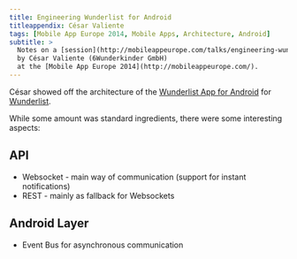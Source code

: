 ```yaml
---
title: Engineering Wunderlist for Android
titleappendix: César Valiente
tags: [Mobile App Europe 2014, Mobile Apps, Architecture, Android]
subtitle: >
  Notes on a [session](http://mobileappeurope.com/talks/engineering-wunderlist-android/ "Engineering Wunderlist for Android")
  by César Valiente (6Wunderkinder GmbH)
  at the [Mobile App Europe 2014](http://mobileappeurope.com/).
---
```


César showed off the architecture of the [Wunderlist App for Android](https://play.google.com/store/apps/details?id=com.wunderkinder.wunderlistandroid "Wunderlist App in the Google Play Store") for [Wunderlist](https://www.wunderlist.com/). 

While some amount was standard ingredients, there were some interesting aspects:

## API
* Websocket - main way of communication (support for instant notifications)
* REST - mainly as fallback for Websockets

## Android Layer
* Event Bus for asynchronous communication